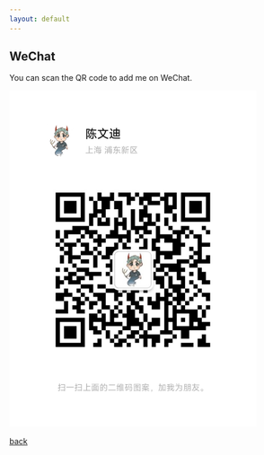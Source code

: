 ```yaml
---
layout: default
---
```


## WeChat

You can scan the QR code to add me on WeChat.

<img src="./assets/img/wechat_qr_code.png" height="600px" alt="wechat" />

[back](./)
